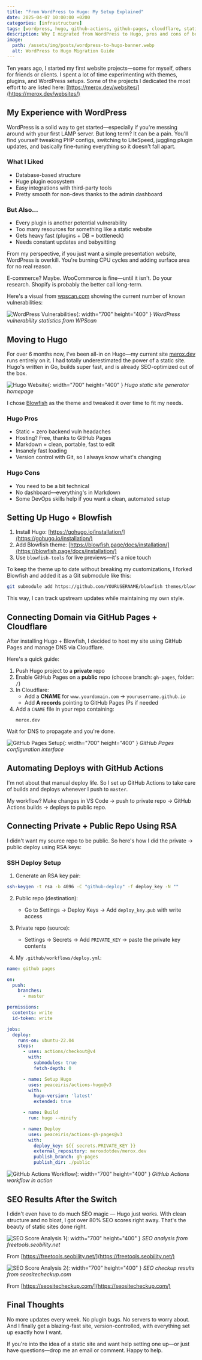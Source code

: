 ```yaml
---
title: "From WordPress to Hugo: My Setup Explained"
date: 2025-04-07 10:00:00 +0200
categories: [infrastructure]
tags: [wordpress, hugo, github-actions, github-pages, cloudflare, static-site, website-setup, migration]
description: Why I migrated from WordPress to Hugo, pros and cons of both platforms, and a detailed look into how my website runs today using GitHub Actions, GitHub Pages, and Cloudflare.
image:
  path: /assets/img/posts/wordpress-to-hugo-banner.webp
  alt: WordPress to Hugo Migration Guide
---
```


Ten years ago, I started my first website projects—some for myself, others for friends or clients. I spent a lot of time experimenting with themes, plugins, and WordPress setups. Some of the projects I dedicated the most effort to are listed here: [https://merox.dev/websites/](https://merox.dev/websites/)

##  My Experience with WordPress

WordPress is a solid way to get started—especially if you're messing around with your first LAMP server. But long term? It can be a pain. You'll find yourself tweaking PHP configs, switching to LiteSpeed, juggling plugin updates, and basically fine-tuning everything so it doesn't fall apart.

### What I Liked

- Database-based structure  
- Huge plugin ecosystem  
- Easy integrations with third-party tools  
- Pretty smooth for non-devs thanks to the admin dashboard

### But Also...

- Every plugin is another potential vulnerability  
- Too many resources for something like a static website  
- Gets heavy fast (plugins + DB = bottleneck)  
- Needs constant updates and babysitting

From my perspective, if you just want a simple presentation website, WordPress is overkill. You're burning CPU cycles and adding surface area for no real reason.

E-commerce? Maybe. WooCommerce is fine—until it isn't. Do your research. Shopify is probably the better call long-term.

Here's a visual from [wpscan.com](https://wpscan.com) showing the current number of known vulnerabilities:

![WordPress Vulnerabilities](/assets/img/posts/wpscan-vuln-statistics.png){: width="700" height="400" }
_WordPress vulnerability statistics from WPScan_

## Moving to Hugo

For over 6 months now, I've been all-in on Hugo—my current site [merox.dev](https://merox.dev) runs entirely on it. I had totally underestimated the power of a static site. Hugo's written in Go, builds super fast, and is already SEO-optimized out of the box.

![Hugo Website](/assets/img/posts/hugo-website.png){: width="700" height="400" }
_Hugo static site generator homepage_

I chose [Blowfish](https://blowfish.page/) as the theme and tweaked it over time to fit my needs.

### Hugo Pros

- Static = zero backend vuln headaches  
- Hosting? Free, thanks to GitHub Pages  
- Markdown = clean, portable, fast to edit  
- Insanely fast loading  
- Version control with Git, so I always know what's changing

### Hugo Cons

- You need to be a bit technical  
- No dashboard—everything's in Markdown  
- Some DevOps skills help if you want a clean, automated setup

## Setting Up Hugo + Blowfish

1. Install Hugo: [https://gohugo.io/installation/](https://gohugo.io/installation/)  
2. Add Blowfish theme: [https://blowfish.page/docs/installation/](https://blowfish.page/docs/installation/)  
3. Use `blowfish-tools` for live previews—it's a nice touch

To keep the theme up to date without breaking my customizations, I forked Blowfish and added it as a Git submodule like this:

```bash
git submodule add https://github.com/YOURUSERNAME/blowfish themes/blowfish
```

This way, I can track upstream updates while maintaining my own style.

## Connecting Domain via GitHub Pages + Cloudflare

After installing Hugo + Blowfish, I decided to host my site using GitHub Pages and manage DNS via Cloudflare.

Here's a quick guide:

1. Push Hugo project to a **private** repo  
2. Enable GitHub Pages on a **public** repo (choose branch: `gh-pages`, folder: `/`)  
3. In Cloudflare:  
   - Add a **CNAME** for `www.yourdomain.com` → `yourusername.github.io`  
   - Add **A records** pointing to GitHub Pages IPs if needed  
4. Add a `CNAME` file in your repo containing:  
   ```
   merox.dev
   ```

Wait for DNS to propagate and you're done.

![GitHub Pages Setup](/assets/img/posts/github-pages.png){: width="700" height="400" }
_GitHub Pages configuration interface_

## Automating Deploys with GitHub Actions

I'm not about that manual deploy life. So I set up GitHub Actions to take care of builds and deploys whenever I push to `master`.

My workflow? Make changes in VS Code → push to private repo → GitHub Actions builds → deploys to public repo.

## Connecting Private + Public Repo Using RSA

I didn't want my source repo to be public. So here's how I did the private → public deploy using RSA keys:

### SSH Deploy Setup

1. Generate an RSA key pair:

```bash
ssh-keygen -t rsa -b 4096 -C "github-deploy" -f deploy_key -N ""
```

2. Public repo (destination):  
   - Go to Settings → Deploy Keys → Add `deploy_key.pub` with write access

3. Private repo (source):  
   - Settings → Secrets → Add `PRIVATE_KEY` → paste the private key contents

4. My `.github/workflows/deploy.yml`:

```yaml
name: github pages

on:
  push:
    branches:
      - master

permissions:
  contents: write
  id-token: write

jobs:
  deploy:
    runs-on: ubuntu-22.04
    steps:
      - uses: actions/checkout@v4
        with:
          submodules: true
          fetch-depth: 0

      - name: Setup Hugo
        uses: peaceiris/actions-hugo@v3
        with:
          hugo-version: 'latest'
          extended: true

      - name: Build
        run: hugo --minify

      - name: Deploy
        uses: peaceiris/actions-gh-pages@v3
        with:
          deploy_key: ${{ secrets.PRIVATE_KEY }}
          external_repository: meroxdotdev/merox.dev
          publish_branch: gh-pages
          publish_dir: ./public
```

![GitHub Actions Workflow](/assets/img/posts/github-actions.png){: width="700" height="400" }
_GitHub Actions workflow in action_

## SEO Results After the Switch

I didn't even have to do much SEO magic — Hugo just works. With clean structure and no bloat, I got over 80% SEO scores right away. That's the beauty of static sites done right.

![SEO Score Analysis 1](/assets/img/posts/seochecker.png){: width="700" height="400" }
_SEO analysis from freetools.seobility.net_

From [https://freetools.seobility.net/](https://freetools.seobility.net/)

![SEO Score Analysis 2](/assets/img/posts/seocheckup.png){: width="700" height="400" }
_SEO checkup results from seositecheckup.com_

From [https://seositecheckup.com/](https://seositecheckup.com/)

## Final Thoughts

No more updates every week. No plugin bugs. No servers to worry about. And I finally get a blazing-fast site, version-controlled, with everything set up exactly how I want.

If you're into the idea of a static site and want help setting one up—or just have questions—drop me an email or comment. Happy to help.